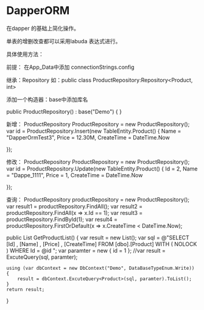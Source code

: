 # DapperORM

在dapper 的基础上简化操作。

单表的增删改查都可以采用labuda 表达式进行。

具体使用方法：

前提：
在App_Data中添加
connectionStrings.config


继承：Repository
如：public class ProductRepository:Repository<Product, int>

添加一个构造器：base中添加库名

 public ProductRepository() : base("Demo")
 {
 }

新增：
ProductRepository ProductRepository = new ProductRepository();
var id = ProductRepository.Insert(new TableEntity.Product()
 {
    Name = "DapperOrmTest3",
    Price = 12.30M,
    CreateTime = DateTime.Now

});


修改：
ProductRepository ProductRepository = new ProductRepository();
var id = ProductRepository.Update(new TableEntity.Product()
{
    Id = 2,
    Name = "Dappe_1111",
    Price = 1,
    CreateTime = DateTime.Now

});

查询：
ProductRepository productRepository = new ProductRepository();
var result1 = productRepository.FindAll();
var result2 = productRepository.FindAll(x => x.Id == 1);
var result3 = productRepository.FindById(1);
var result4 = productRepository.FirstOrDefault(x => x.CreateTime < DateTime.Now);


public List<Product> GetProductList()
{
    var result = new List<Product>();
    var sql = @"SELECT  [Id] ,
                            [Name] ,
                            [Price] ,
                            [CreateTime]
                    FROM    [dbo].[Product] WITH ( NOLOCK )
                    WHERE   Id = @id ";
    var paramter = new { id = 1 };
    //var result = ExcuteQuery<Product>(sql, paramter);

    using (var dbContext = new DbContext("Demo", DataBaseTypeEnum.Write))
    {
        result = dbContext.ExcuteQuery<Product>(sql, paramter).ToList();
    }
    return result;
}


